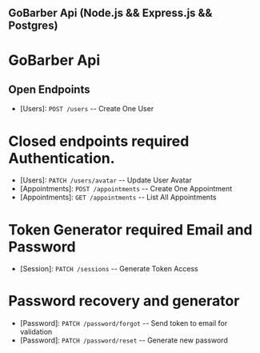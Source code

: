 ## GoBarber Api (Node.js && Express.js && Postgres)

# GoBarber Api

## Open Endpoints

* [Users]: `POST /users` -- Create One User

# Closed endpoints required Authentication.

* [Users]: `PATCH /users/avatar` -- Update User Avatar
* [Appointments]: `POST /appointments` -- Create One Appointment
* [Appointments]: `GET /appointments` -- List All Appointments

# Token Generator required Email and Password

* [Session]: `PATCH /sessions` -- Generate Token Access

# Password recovery and generator

* [Password]: `PATCH /password/forgot` -- Send token to email for validation
* [Password]: `PATCH /password/reset` -- Generate new password

